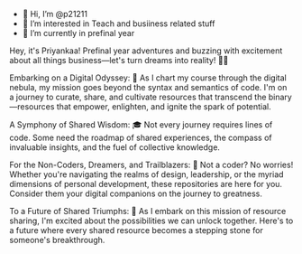 - 👋 Hi, I’m @p21211
- 👀 I’m interested in Teach and busiiness related stuff
- 🌱 I’m currently in prefinal year

Hey, it's Priyankaa! Prefinal year adventures and buzzing with excitement about all things business—let's turn dreams into reality! 🌱🚀


Embarking on a Digital Odyssey: 🚀
As I chart my course through the digital nebula, my mission goes beyond the syntax and semantics of code. I'm on a journey to curate, share, and cultivate resources that transcend the binary—resources that empower, enlighten, and ignite the spark of potential.

A Symphony of Shared Wisdom: 🎓
Not every journey requires lines of code. Some need the roadmap of shared experiences, the compass of invaluable insights, and the fuel of collective knowledge.

For the Non-Coders, Dreamers, and Trailblazers: 🌈
Not a coder? No worries! Whether you're navigating the realms of design, leadership, or the myriad dimensions of personal development, these repositories are here for you. Consider them your digital companions on the journey to greatness.

To a Future of Shared Triumphs: 🚀
As I embark on this mission of resource sharing, I'm excited about the possibilities we can unlock together. Here's to a future where every shared resource becomes a stepping stone for someone's breakthrough.


   
<!---
p21211/p21211 is a ✨ special ✨ repository because its `README.md` (this file) appears on your GitHub profile.
You can click the Preview link to take a look at your changes.
--->
